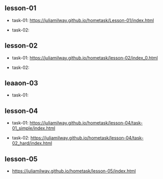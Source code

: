 ## lesson-01
* task-01: 
 https://juliamilway.github.io/hometask/Lesson-01/index.html

* task-02:
 

## lesson-02
* task-01:
 https://juliamilway.github.io/hometask/lesson-02/index_0.html

* task-02:


## leaaon-03
* task-01:


## lesson-04
* task-01:
https://juliamilway.github.io/hometask/lesson-04/task-01_simple/index.html

* task-02:
https://juliamilway.github.io/hometask/lesson-04/task-02_hard/index.html

## lesson-05
* https://juliamilway.github.io/hometask/lesson-05/index.html

